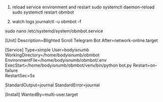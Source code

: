 1. reload service environment and restart
sudo systemctl daemon-reload
sudo systemctl restart obmbot

2. watch logs
journalctl -u obmbot -f





sudo nano /etc/systemd/system/obmbot.service

[Unit]
Description=Blighted Scroll Telegram Bot
After=network-online.target

[Service]
Type=simple
User=bodyisnumb
WorkingDirectory=/home/bodyisnumb/obmbot
EnvironmentFile=/home/bodyisnumb/obmbot/.env
ExecStart=/home/bodyisnumb/obmbot/venv/bin/python bot.py
Restart=on-failure            
RestartSec=5s                 

StandardOutput=journal
StandardError=journal

[Install]
WantedBy=multi-user.target
